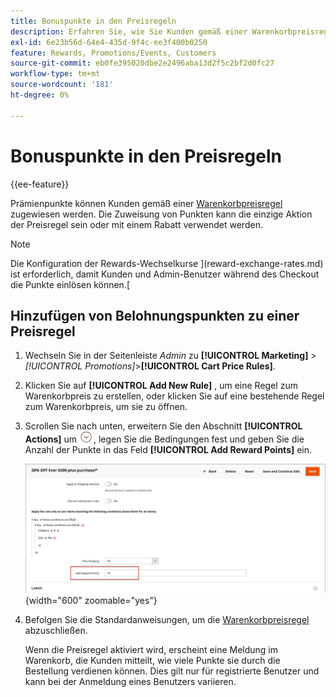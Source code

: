 ```yaml
---
title: Bonuspunkte in den Preisregeln
description: Erfahren Sie, wie Sie Kunden gemäß einer Warenkorbpreisregel Prämienpunkte zuweisen können.
exl-id: 6e23b56d-64e4-435d-9f4c-ee3f400b0250
feature: Rewards, Promotions/Events, Customers
source-git-commit: eb0fe395020dbe2e2496aba13d2f5c2bf2d0fc27
workflow-type: tm+mt
source-wordcount: '181'
ht-degree: 0%

---
```


# Bonuspunkte in den Preisregeln

{{ee-feature}}

Prämienpunkte können Kunden gemäß einer [Warenkorbpreisregel](price-rules-cart.md) zugewiesen werden. Die Zuweisung von Punkten kann die einzige Aktion der Preisregel sein oder mit einem Rabatt verwendet werden.

>[!NOTE]
>
>Die Konfiguration der Rewards-Wechselkurse ](reward-exchange-rates.md) ist erforderlich, damit Kunden und Admin-Benutzer während des Checkout die Punkte einlösen können.[

## Hinzufügen von Belohnungspunkten zu einer Preisregel

1. Wechseln Sie in der Seitenleiste _Admin_ zu **[!UICONTROL Marketing]** > _[!UICONTROL Promotions]_>**[!UICONTROL Cart Price Rules]**.

1. Klicken Sie auf **[!UICONTROL Add New Rule]** , um eine Regel zum Warenkorbpreis zu erstellen, oder klicken Sie auf eine bestehende Regel zum Warenkorbpreis, um sie zu öffnen.

1. Scrollen Sie nach unten, erweitern Sie den Abschnitt **[!UICONTROL Actions]** um ![Erweiterungsauswahl](../assets/icon-display-expand.png), legen Sie die Bedingungen fest und geben Sie die Anzahl der Punkte in das Feld **[!UICONTROL Add Reward Points]** ein.

   ![Warenkorbpreisregel - Belohnungspunkte](./assets/reward-points-price-rule-actions.png){width="600" zoomable="yes"}

1. Befolgen Sie die Standardanweisungen, um die [Warenkorbpreisregel](price-rules-cart-create.md) abzuschließen.

   Wenn die Preisregel aktiviert wird, erscheint eine Meldung im Warenkorb, die Kunden mitteilt, wie viele Punkte sie durch die Bestellung verdienen können. Dies gilt nur für registrierte Benutzer und kann bei der Anmeldung eines Benutzers variieren.
